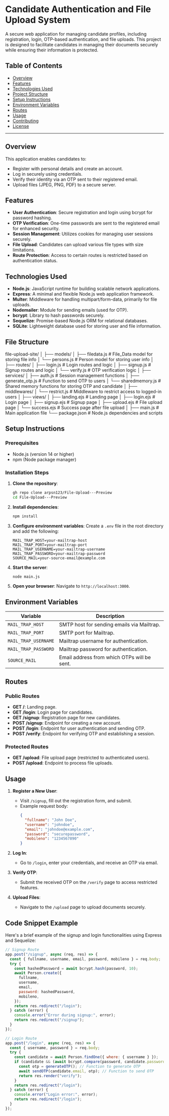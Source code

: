# Candidate Authentication and File Upload System

A secure web application for managing candidate profiles, including registration, login, OTP-based authentication, and file uploads. This project is designed to facilitate candidates in managing their documents securely while ensuring their information is protected.

## Table of Contents

- [Overview](#overview)
- [Features](#features)
- [Technologies Used](#technologies-used)
- [Project Structure](#project-structure)
- [Setup Instructions](#setup-instructions)
- [Environment Variables](#environment-variables)
- [Routes](#routes)
- [Usage](#usage)
- [Contributing](#contributing)
- [License](#license)

---

## Overview

This application enables candidates to:

- Register with personal details and create an account.
- Log in securely using credentials.
- Verify their identity via an OTP sent to their registered email.
- Upload files (JPEG, PNG, PDF) to a secure server.

## Features

- **User Authentication**: Secure registration and login using bcrypt for password hashing.
- **OTP Verification**: One-time passwords are sent to the registered email for enhanced security.
- **Session Management**: Utilizes cookies for managing user sessions securely.
- **File Upload**: Candidates can upload various file types with size limitations.
- **Route Protection**: Access to certain routes is restricted based on authentication status.

## Technologies Used

- **Node.js**: JavaScript runtime for building scalable network applications.
- **Express**: A minimal and flexible Node.js web application framework.
- **Multer**: Middleware for handling multipart/form-data, primarily for file uploads.
- **Nodemailer**: Module for sending emails (used for OTP).
- **bcrypt**: Library to hash passwords securely.
- **Sequelize**: Promise-based Node.js ORM for relational databases.
- **SQLite**: Lightweight database used for storing user and file information.


## File Structure
file-upload-site/
│
├── models/
│   ├── filedata.js        # File_Data model for storing file info
│   └── persons.js         # Person model for storing user info
│
├── routes/
│   ├── login.js           # Login routes and logic
│   ├── signup.js          # Signup routes and logic
│   └── verify.js          # OTP verification logic
│
├── services/
│   ├── auth.js            # Session management functions
│   ├── generate_otp.js    # Function to send OTP to users
│   └── sharedmemory.js     # Shared memory functions for storing OTP and candidate
│
├── middlewares/
│   └── restrict.js        # Middleware to restrict access to logged-in users
│
├── views/
│   ├── landing.ejs        # Landing page
│   ├── login.ejs          # Login page
│   ├── signup.ejs         # Signup page
│   ├── upload.ejs         # File upload page
│   └── success.ejs        # Success page after file upload
│
├── main.js                # Main application file
└── package.json           # Node.js dependencies and scripts



## Setup Instructions

### Prerequisites

- Node.js (version 14 or higher)
- npm (Node package manager)

### Installation Steps

1. **Clone the repository**:

   ```bash
   gh repo clone arpsn123/File-Upload---Preview
   cd File-Upload---Preview
   ```

2. **Install dependencies**:

   ```bash
   npm install
   ```

3. **Configure environment variables**:
   Create a `.env` file in the root directory and add the following:

   ```plaintext
   MAIL_TRAP_HOST=your-mailtrap-host
   MAIL_TRAP_PORT=your-mailtrap-port
   MAIL_TRAP_USERNAME=your-mailtrap-username
   MAIL_TRAP_PASSWORD=your-mailtrap-password
   SOURCE_MAIL=your-source-email@example.com
   ```

4. **Start the server**:

   ```bash
   node main.js
   ```

5. **Open your browser**: Navigate to `http://localhost:3000`.

## Environment Variables

| Variable             | Description                                 |
| -------------------- | ------------------------------------------- |
| `MAIL_TRAP_HOST`     | SMTP host for sending emails via Mailtrap.  |
| `MAIL_TRAP_PORT`     | SMTP port for Mailtrap.                     |
| `MAIL_TRAP_USERNAME` | Mailtrap username for authentication.       |
| `MAIL_TRAP_PASSWORD` | Mailtrap password for authentication.       |
| `SOURCE_MAIL`        | Email address from which OTPs will be sent. |

## Routes

### Public Routes

- **GET /**: Landing page.
- **GET /login**: Login page for candidates.
- **GET /signup**: Registration page for new candidates.
- **POST /signup**: Endpoint for creating a new account.
- **POST /login**: Endpoint for user authentication and sending OTP.
- **POST /verify**: Endpoint for verifying OTP and establishing a session.

### Protected Routes

- **GET /upload**: File upload page (restricted to authenticated users).
- **POST /upload**: Endpoint to process file uploads.

## Usage

1. **Register a New User**:

   - Visit `/signup`, fill out the registration form, and submit.
   - Example request body:
     ```json
     {
       "fullname": "John Doe",
       "username": "johndoe",
       "email": "johndoe@example.com",
       "password": "securepassword",
       "mobileno": "1234567890"
     }
     ```

2. **Log In**:

   - Go to `/login`, enter your credentials, and receive an OTP via email.

3. **Verify OTP**:

   - Submit the received OTP on the `/verify` page to access restricted features.

4. **Upload Files**:
   - Navigate to the `/upload` page to upload documents securely.

## Code Snippet Example

Here's a brief example of the signup and login functionalities using Express and Sequelize:

```javascript
// Signup Route
app.post("/signup", async (req, res) => {
  const { fullname, username, email, password, mobileno } = req.body;
  try {
    const hashedPassword = await bcrypt.hash(password, 10);
    await Person.create({
      fullname,
      username,
      email,
      password: hashedPassword,
      mobileno,
    });
    return res.redirect("/login");
  } catch (error) {
    console.error("Error during signup:", error);
    return res.redirect("/signup");
  }
});

// Login Route
app.post("/login", async (req, res) => {
  const { username, password } = req.body;
  try {
    const candidate = await Person.findOne({ where: { username } });
    if (candidate && (await bcrypt.compare(password, candidate.password))) {
      const otp = generateOTP(); // Function to generate OTP
      await sendOTP(candidate.email, otp); // Function to send OTP
      return res.render("verify");
    }
    return res.redirect("/login");
  } catch (error) {
    console.error("Login error:", error);
    return res.redirect("/login");
  }
});
```
